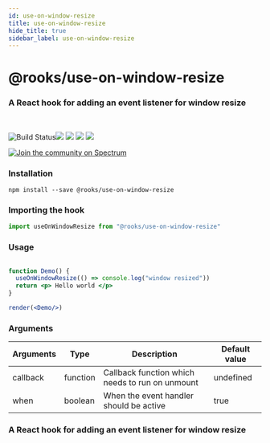 ```yaml
---
id: use-on-window-resize
title: use-on-window-resize
hide_title: true
sidebar_label: use-on-window-resize
---
```


# @rooks/use-on-window-resize

### A React hook for adding an event listener for window resize

<br/>

![Build Status](https://github.com/imbhargav5/rooks/workflows/Node%20CI/badge.svg)![](https://img.shields.io/npm/v/@rooks/use-on-window-resize/latest.svg) ![](https://img.shields.io/npm/l/@rooks/use-on-window-resize.svg) ![](https://img.shields.io/npm/dt/@rooks/use-on-window-resize.svg) ![](https://img.shields.io/david/imbhargav5/rooks.svg?path=packages%2Fon-window-resize)

<a href="https://spectrum.chat/rooks"><img src="https://withspectrum.github.io/badge/badge.svg" alt="Join the community on Spectrum"/></a>

### Installation

    npm install --save @rooks/use-on-window-resize

### Importing the hook

```javascript
import useOnWindowResize from "@rooks/use-on-window-resize"
```

### Usage

```jsx

function Demo() {
  useOnWindowResize(() => console.log("window resized"))
  return <p> Hello world </p>
}

render(<Demo/>)
```

### Arguments

| Arguments | Type     | Description                                     | Default value |
| --------- | -------- | ----------------------------------------------- | ------------- |
| callback  | function | Callback function which needs to run on unmount | undefined     |
| when      | boolean  | When the event handler should be active         | true          |

### A React hook for adding an event listener for window resize

    
